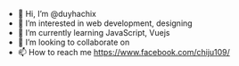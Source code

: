 - 👋 Hi, I’m @duyhachix
- 👀 I’m interested in web development, designing
- 🌱 I’m currently learning JavaScript, Vuejs
- 💞️ I’m looking to collaborate on 
- 📫 How to reach me https://www.facebook.com/chiju109/

<!---
duyhachix/duyhachix is a ✨ special ✨ repository because its `README.md` (this file) appears on your GitHub profile.
You can click the Preview link to take a look at your changes.
--->
